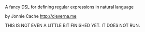 A fancy DSL for defining regular expressions in natural language

by Jonnie Cache
http://cleverna.me

THIS IS NOT EVEN A LITTLE BIT FINISHED YET. IT DOES NOT RUN.